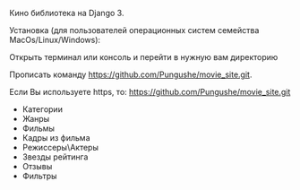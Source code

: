Кино библиотека на Django 3. 

Установка (для пользователей операционных систем семейства MacOs/Linux/Windows):

Открыть терминал или консоль и перейти в нужную вам директорию 

Прописать команду https://github.com/Pungushe/movie_site.git.

Если Вы используете https, то: https://github.com/Pungushe/movie_site.git


- Категории
- Жанры
- Фильмы
- Кадры из фильма
- Режиссеры\Актеры
- Звезды рейтинга
- Отзывы
- Фильтры



